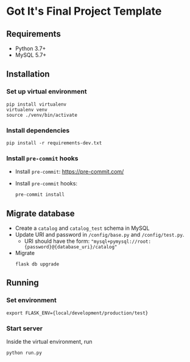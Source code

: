 # Got It's Final Project Template

## Requirements

- Python 3.7+
- MySQL 5.7+

## Installation

### Set up virtual environment

```shell
pip install virtualenv
virtualenv venv
source ./venv/bin/activate
```

### Install dependencies

```shell
pip install -r requirements-dev.txt
```

### Install `pre-commit` hooks

- Install `pre-commit`: https://pre-commit.com/
- Install `pre-commit` hooks:

  ```shell
  pre-commit install
  ```

## Migrate database
- Create a `catalog` and `catalog_test` schema in MySQL
- Update URI and password in `/config/base.py` and `/config/test.py`. 
  - URI should have the form: `"mysql+pymysql://root:{password}@{database_uri}/catalog"`
- Migrate
  ```
  flask db upgrade
  ```

## Running

### Set environment
```
export FLASK_ENV={local/development/production/test}
```

### Start server
Inside the virtual environment, run

```shell
python run.py
```

